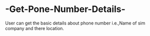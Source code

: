# -Get-Pone-Number-Details-
User can get the basic details about phone number i.e.,Name of sim company and there location.
